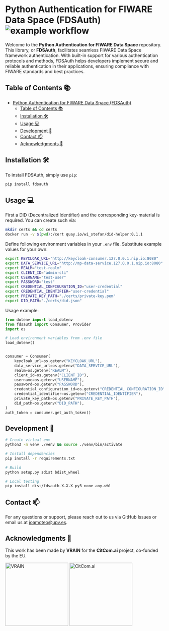 # Python Authentication for FIWARE Data Space (FDSAuth) ![example workflow](https://github.com/CitCom-VRAIN/fdsauth/actions/workflows/package.yml/badge.svg)
Welcome to the **Python Authentication for FIWARE Data Space** repository. This library, or **FDSAuth**, facilitates seamless FIWARE Data Space framework authentication. With built-in support for various authentication protocols and methods, FDSAuth helps developers implement secure and reliable authentication in their applications, ensuring compliance with FIWARE standards and best practices.

## Table of Contents 📚
- [Python Authentication for FIWARE Data Space (FDSAuth) ](#python-authentication-for-fiware-data-space-fdsauth-)
  - [Table of Contents 📚](#table-of-contents-)
  - [Installation 🛠️](#installation-️)
  - [Usage  💻](#usage--)
  - [Development 🚀](#development-)
  - [Contact 📫](#contact-)
  - [Acknowledgments 🙏](#acknowledgments-)

## Installation 🛠️
To install FDSAuth, simply use `pip`:

```bash
pip install fdsauth
```

## Usage  💻
First a DID (Decentralized Identifier) and the corresponding key-material is required. You can create such via:
```bash
mkdir certs && cd certs
docker run -v $(pwd):/cert quay.io/wi_stefan/did-helper:0.1.1
```

Define following environment variables in your `.env` file. Substitute example values for your own:
```bash
export KEYCLOAK_URL="http://keycloak-consumer.127.0.0.1.nip.io:8080"
export DATA_SERVICE_URL="http://mp-data-service.127.0.0.1.nip.io:8080"
export REALM="test-realm"
export CLIENT_ID="admin-cli"
export USERNAME="test-user"
export PASSWORD="test"
export CREDENTIAL_CONFIGURATION_ID="user-credential"
export CREDENTIAL_IDENTIFIER="user-credential"
export PRIVATE_KEY_PATH="./certs/private-key.pem"
export DID_PATH="./certs/did.json"
```

Usage example:
```python
from dotenv import load_dotenv
from fdsauth import Consumer, Provider
import os

# Load environment variables from .env file
load_dotenv()


consumer = Consumer(
    keycloak_url=os.getenv("KEYCLOAK_URL"),
    data_service_url=os.getenv("DATA_SERVICE_URL"),
    realm=os.getenv("REALM"),
    client_id=os.getenv("CLIENT_ID"),
    username=os.getenv("USERNAME"),
    password=os.getenv("PASSWORD"),
    credential_configuration_id=os.getenv("CREDENTIAL_CONFIGURATION_ID"),
    credential_identifier=os.getenv("CREDENTIAL_IDENTIFIER"),
    private_key_path=os.getenv("PRIVATE_KEY_PATH"),
    did_path=os.getenv("DID_PATH"),
)
auth_token = consumer.get_auth_token()
```

## Development 🚀
```bash
# Create virtual env
python3 -m venv ./venv && source ./venv/bin/activate

# Install dependencies
pip install -r requirements.txt

# Build
python setup.py sdist bdist_wheel

# Local testing
pip install dist/fdsauth-X.X.X-py3-none-any.whl
```

## Contact 📫
For any questions or support, please reach out to us via GitHub Issues or email us at [joamoteo@upv.es](mailto:joamoteo@upv.es).

## Acknowledgments 🙏
This work has been made by **VRAIN** for the **CitCom.ai** project, co-funded by the EU.

<img src="https://vrain.upv.es/wp-content/uploads/2022/01/vrain_1920_1185.jpg" alt="VRAIN" width="200"/>
<img src="https://www.fiware.org/wp-content/directories/research-development/images/citcom-ai.png" alt="CitCom.ai" width="200"/>
